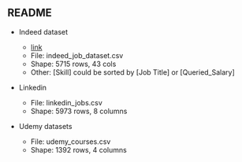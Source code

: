 ## README

* Indeed dataset
  * [link]( https://www.kaggle.com/elroyggj/indeed-dataset-data-scientistanalystengineer) 
  * File: indeed_job_dataset.csv
  * Shape: 5715 rows, 43 cols
  * Other: [Skill] could be sorted by [Job Title] or [Queried_Salary]
  
* Linkedin
  * File: linkedin_jobs.csv
  * Shape: 5973 rows, 8 columns

* Udemy datasets
  * File: udemy_courses.csv
  * Shape: 1392 rows, 4 columns


